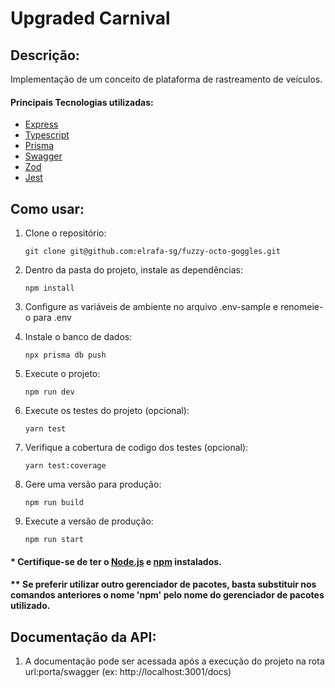 # Upgraded Carnival

## Descrição:

Implementação de um conceito de plataforma de rastreamento de veículos.

#### Principais Tecnologias utilizadas:
- [Express](https://expressjs.com)
- [Typescript](https://www.typescriptlang.org)
- [Prisma](https://www.prisma.io)
- [Swagger](https://swagger.io)
- [Zod](https://zod.dev)
- [Jest](https://jestjs.io)

## Como usar:

1. Clone o repositório:
   ```
   git clone git@github.com:elrafa-sg/fuzzy-octo-goggles.git
   ```

2. Dentro da pasta do projeto, instale as dependências:
   ```
   npm install
   ```
   
3. Configure as variáveis de ambiente no arquivo .env-sample e renomeie-o para .env

4. Instale o banco de dados:
   ```
   npx prisma db push
   ```

5. Execute o projeto:
   ```
   npm run dev
   ```

6. Execute os testes do projeto (opcional):
   ```
   yarn test
   ```

7. Verifique a cobertura de codigo dos testes (opcional):
   ```
   yarn test:coverage
   ```

8. Gere uma versão para produção:
   ```
   npm run build
   ```

9. Execute a versão de produção:
   ```
   npm run start
   ```


#### \* Certifique-se de ter o [Node.js](https://nodejs.org) e [npm](https://www.npmjs.com) instalados.
#### \*\* Se preferir utilizar outro gerenciador de pacotes, basta substituir nos comandos anteriores o nome 'npm' pelo nome do gerenciador de pacotes utilizado.

## Documentação da API:

1. A documentação pode ser acessada após a execução do projeto na rota url:porta/swagger 
(ex: http://localhost:3001/docs)
